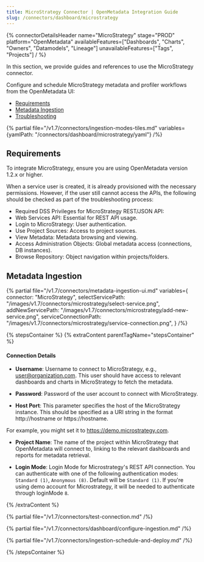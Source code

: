 ```yaml
---
title: MicroStrategy Connector | OpenMetadata Integration Guide
slug: /connectors/dashboard/microstrategy
---
```


{% connectorDetailsHeader
  name="MicroStrategy"
  stage="PROD"
  platform="OpenMetadata"
  availableFeatures=["Dashboards", "Charts", "Owners", "Datamodels", "Lineage"]
  unavailableFeatures=["Tags", "Projects"]
/ %}

In this section, we provide guides and references to use the MicroStrategy connector.

Configure and schedule MicroStrategy metadata and profiler workflows from the OpenMetadata UI:

- [Requirements](#requirements)
- [Metadata Ingestion](#metadata-ingestion)
- [Troubleshooting](/connectors/dashboard/microstrategy/troubleshooting)

{% partial file="/v1.7/connectors/ingestion-modes-tiles.md" variables={yamlPath: "/connectors/dashboard/microstrategy/yaml"} /%}

## Requirements

To integrate MicroStrategy, ensure you are using OpenMetadata version 1.2.x or higher.

When a service user is created, it is already provisioned with the necessary permissions.
However, if the user still cannot access the APIs, the following should be checked as part of the troubleshooting process:
- Required DSS Privileges for MicroStrategy REST/JSON API:
- Web Services API: Essential for REST API usage.
- Login to MicroStrategy: User authentication.
- Use Project Sources: Access to project sources.
- View Metadata: Metadata browsing and viewing.
- Access Administration Objects: Global metadata access (connections, DB instances).
- Browse Repository: Object navigation within projects/folders.

## Metadata Ingestion

{% partial 
  file="/v1.7/connectors/metadata-ingestion-ui.md" 
  variables={
    connector: "MicroStrategy", 
    selectServicePath: "/images/v1.7/connectors/microstrategy/select-service.png",
    addNewServicePath: "/images/v1.7/connectors/microstrategy/add-new-service.png",
    serviceConnectionPath: "/images/v1.7/connectors/microstrategy/service-connection.png",
} 
/%}

{% stepsContainer %}
{% extraContent parentTagName="stepsContainer" %}

#### Connection Details

- **Username**: Username to connect to MicroStrategy, e.g., user@organization.com. This user should have access to relevant dashboards and charts in MicroStrategy to fetch the metadata.

- **Password**: Password of the user account to connect with MicroStrategy.

- **Host Port**: This parameter specifies the host of the MicroStrategy instance. This should be specified as a URI string in the format http://hostname or https://hostname.

For example, you might set it to https://demo.microstrategy.com.

- **Project Name**: The name of the project within MicroStrategy that OpenMetadata will connect to, linking to the relevant dashboards and reports for metadata retrieval.

- **Login Mode**: Login Mode for Microstrategy's REST API connection. You can authenticate with one of the following authentication modes: `Standard (1)`, `Anonymous (8)`. Default will be `Standard (1)`.
If you're using demo account for Microstrategy, it will be needed to authenticate through loginMode `8`.

{% /extraContent %}

{% partial file="/v1.7/connectors/test-connection.md" /%}

{% partial file="/v1.7/connectors/dashboard/configure-ingestion.md" /%}

{% partial file="/v1.7/connectors/ingestion-schedule-and-deploy.md" /%}

{% /stepsContainer %}
